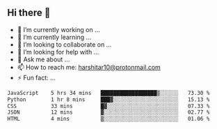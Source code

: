 ## Hi there 👋

- 🔭 I’m currently working on ...
- 🌱 I’m currently learning ...
- 👯 I’m looking to collaborate on ...
- 🤔 I’m looking for help with ...
- 💬 Ask me about ...
- 📫 How to reach me: harshitar10@protonmail.com
- ⚡ Fun fact: ...
  
<!--START_SECTION:waka-->

```txt
JavaScript    5 hrs 34 mins   ██████████████████▒░░░░░░   73.30 %
Python        1 hr 8 mins     ███▓░░░░░░░░░░░░░░░░░░░░░   15.13 %
CSS           33 mins         █▓░░░░░░░░░░░░░░░░░░░░░░░   07.33 %
JSON          12 mins         ▓░░░░░░░░░░░░░░░░░░░░░░░░   02.77 %
HTML          4 mins          ▒░░░░░░░░░░░░░░░░░░░░░░░░   01.06 %
```

<!--END_SECTION:waka-->

<!--
**hharshitarora/hharshitarora** is a ✨ _special_ ✨ repository because its `README.md` (this file) appears on your GitHub profile.

Here are some ideas to get you started:

- 🔭 I’m currently working on ...
- 🌱 I’m currently learning ...
- 👯 I’m looking to collaborate on ...
- 🤔 I’m looking for help with ...
- 💬 Ask me about ...
- 📫 How to reach me: ...
- 😄 Pronouns: ...
- ⚡ Fun fact: ...
-->
